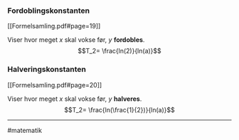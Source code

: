### Fordoblingskonstanten
[[Formelsamling.pdf#page=19]]

Viser hvor meget $x$ skal vokse før, $y$ **fordobles**.
$$T_2= \frac{ln(2)}{ln(a)}$$

### Halveringskonstanten
[[Formelsamling.pdf#page=20]]

Viser hvor meget $x$ skal vokse før, $y$ **halveres**.
$$T_2= \frac{ln(\frac{1}{2})}{ln(a)}$$

---
#matematik 